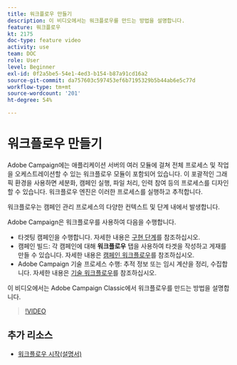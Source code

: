 ```yaml
---
title: 워크플로우 만들기
description: 이 비디오에서는 워크플로우를 만드는 방법을 설명합니다.
feature: 워크플로우
kt: 2175
doc-type: feature video
activity: use
team: DOC
role: User
level: Beginner
exl-id: 0f2a5be5-54e1-4ed3-b154-b87a91cd16a2
source-git-commit: da757603c597453ef6b7195329b5b44ab6e5c77d
workflow-type: tm+mt
source-wordcount: '201'
ht-degree: 54%

---
```


# 워크플로우 만들기

Adobe Campaign에는 애플리케이션 서버의 여러 모듈에 걸쳐 전체 프로세스 및 작업을 오케스트레이션할 수 있는 워크플로우 모듈이 포함되어 있습니다. 이 포괄적인 그래픽 환경을 사용하면 세분화, 캠페인 실행, 파일 처리, 인력 참여 등의 프로세스를 디자인할 수 있습니다. 워크플로우 엔진은 이러한 프로세스를 실행하고 추적합니다.

워크플로우는 캠페인 관리 프로세스의 다양한 컨텍스트 및 단계 내에서 발생합니다.

Adobe Campaign은 워크플로우를 사용하여 다음을 수행합니다.

* 타겟팅 캠페인을 수행합니다. 자세한 내용은 [구현 단계](https://docs.adobe.com/content/help/en/campaign-classic/using/automating-with-workflows/general-operation/building-a-workflow.html#Implementation_steps_)를 참조하십시오.
* 캠페인 빌드: 각 캠페인에 대해 **워크플로우** 탭을 사용하여 타겟을 작성하고 게재를 만들 수 있습니다. 자세한 내용은 [캠페인 워크플로우](https://docs.adobe.com/content/help/ko-KR/campaign-classic/using/automating-with-workflows/general-operation/building-a-workflow.html#campaign-workflows)를 참조하십시오.
* Adobe Campaign 기술 프로세스 수행: 추적 정보 또는 임시 계산을 정리, 수집합니다. 자세한 내용은 [기술 워크플로우](https://docs.adobe.com/content/help/ko-KR/campaign-classic/using/automating-with-workflows/general-operation/building-a-workflow.html#technical-workflows)를 참조하십시오.

이 비디오에서는 Adobe Campaign Classic에서 워크플로우를 만드는 방법을 설명합니다.

>[!VIDEO](https://video.tv.adobe.com/v/25559?quality=12)

## 추가 리소스

* [워크플로우 시작(설명서)](https://experienceleague.adobe.com/docs/campaign-classic/using/automating-with-workflows/introduction/about-workflows.html?lang=ko)
